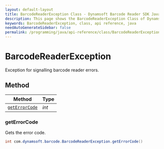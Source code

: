 ```yaml
---
layout: default-layout
title: BarcodeReaderException Class - Dynamsoft Barcode Reader SDK Java Edition API Reference
description: This page shows the BarcodeReaderException Class of Dynamsoft Barcode Reader SDK Java Edition API Reference.
keywords: BarcodeReaderException, class, api reference, java
needAutoGenerateSidebar: false
permalink: /programming/java/api-reference/class/BarcodeReaderException-v7.6.0.html
---
```



# BarcodeReaderException 
Exception for signalling barcode reader errors.
  

## Method
  
| Method | Type |
|---------- | ----------- | 
| [`getErrorCode`](#geterrorcode)| *int* |
  
  
### getErrorCode
Gets the error code.
```java
int com.dynamsoft.barcode.BarcodeReaderException.getErrorCode()	
```  
   
